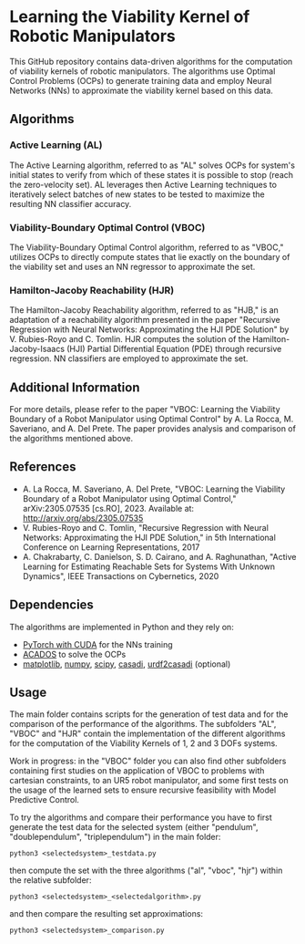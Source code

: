 # Learning the Viability Kernel of Robotic Manipulators

This GitHub repository contains data-driven algorithms for the computation of viability kernels of robotic manipulators. 
The algorithms use Optimal Control Problems (OCPs) to generate training data and employ Neural Networks (NNs) to approximate the viability kernel based on this data.

## Algorithms

### Active Learning (AL)

The Active Learning algorithm, referred to as "AL" solves OCPs for system's initial states to verify from which of these states it is possible to stop (reach the zero-velocity set). 
AL leverages then Active Learning techniques to iteratively select batches of new states to be tested to maximize the resulting NN classifier accuracy.

### Viability-Boundary Optimal Control (VBOC)

The Viability-Boundary Optimal Control algorithm, referred to as "VBOC," utilizes OCPs to directly compute states that lie exactly on the boundary of the viability set and uses an NN regressor to approximate the set.

### Hamilton-Jacoby Reachability (HJR)

The Hamilton-Jacoby Reachability algorithm, referred to as "HJB," is an adaptation of a reachability algorithm presented in the paper "Recursive Regression with Neural Networks: Approximating the HJI PDE Solution" by V. Rubies-Royo and C. Tomlin. 
HJR computes the solution of the Hamilton-Jacoby-Isaacs (HJI) Partial Differential Equation (PDE) through recursive regression. NN classifiers are employed to approximate the set.

## Additional Information

For more details, please refer to the paper "VBOC: Learning the Viability Boundary of a Robot Manipulator using Optimal Control" by A. La Rocca, M. Saveriano, and A. Del Prete. The paper provides analysis and comparison of the algorithms mentioned above. 

## References

- A. La Rocca, M. Saveriano, A. Del Prete, "VBOC: Learning the Viability Boundary of a Robot Manipulator using Optimal Control," arXiv:2305.07535 [cs.RO], 2023. Available at: http://arxiv.org/abs/2305.07535
- V. Rubies-Royo and C. Tomlin, "Recursive Regression with Neural Networks: Approximating the HJI PDE Solution," in 5th International Conference on Learning Representations, 2017
- A. Chakrabarty, C. Danielson, S. D. Cairano, and A. Raghunathan, "Active Learning for Estimating Reachable Sets for Systems With Unknown Dynamics", IEEE Transactions on Cybernetics, 2020

## Dependencies

The algorithms are implemented in Python and they rely on:

- [PyTorch with CUDA](https://pytorch.org/) for the NNs training
- [ACADOS](https://docs.acados.org/python_interface/) to solve the OCPs
- [matplotlib](https://pypi.org/project/matplotlib/), [numpy](https://pypi.org/project/numpy/), [scipy](https://pypi.org/project/scipy/), [casadi](https://pypi.org/project/casadi/), [urdf2casadi](https://pypi.org/project/urdf2casadi/) (optional)

## Usage

The main folder contains scripts for the generation of test data and for the comparison of the performance of the algorithms. The subfolders "AL", "VBOC" and "HJR" contain the implementation of the different algorithms for the computation of the Viability Kernels of 1, 2 and 3 DOFs systems.

Work in progress: in the "VBOC" folder you can also find other subfolders containing first studies on the application of VBOC to problems with cartesian constraints, to an UR5 robot manipulator, and some first tests on the usage of the learned sets to ensure recursive feasibility with Model Predictive Control.

To try the algorithms and compare their performance you have to first generate the test data for the selected system (either "pendulum", "doublependulum", "triplependulum") in the main folder:
```
python3 <selectedsystem>_testdata.py
```
then compute the set with the three algorithms ("al", "vboc", "hjr") within the relative subfolder:
```
python3 <selectedsystem>_<selectedalgorithm>.py
```
and then compare the resulting set approximations:
```
python3 <selectedsystem>_comparison.py
```

